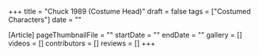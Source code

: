 +++
title = "Chuck 1989 (Costume Head)"
draft = false
tags = ["Costumed Characters"]
date = ""

[Article]
pageThumbnailFile = ""
startDate = ""
endDate = ""
gallery = []
videos = []
contributors = []
reviews = []
+++